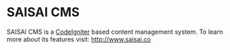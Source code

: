 # SAISAI CMS
SAISAI CMS is a [CodeIgniter](http://ellislab.com/codeigniter) based content management system. To learn more about its features visit: http://www.saisai.co
